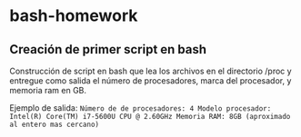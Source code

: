 # bash-homework

## Creación de primer script en bash

Construcción de script en bash que lea los archivos en el directorio /proc y entregue como salida 
el número de procesadores, marca del procesador, y memoria ram en GB.


Ejemplo de salida:
``Número de de procesadores: 4
Modelo procesador: Intel(R) Core(TM) i7-5600U CPU @ 2.60GHz
Memoria RAM: 8GB (aproximado al entero mas cercano)``




